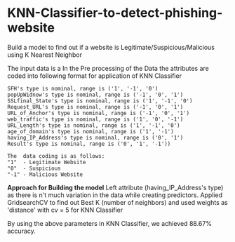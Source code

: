 # KNN-Classifier-to-detect-phishing-website
Build a model to find out if a website is Legitimate/Suspicious/Malicious using  K Nearest Neighbor

The input data is a In the Pre processing of the Data the attributes are coded into following format for application of KNN Classifier 

 	SFH's type is nominal, range is ('1', '-1', '0')
 	popUpWidnow's type is nominal, range is ('-1', '0', '1')
 	SSLfinal_State's type is nominal, range is ('1', '-1', '0')
 	Request_URL's type is nominal, range is ('-1', '0', '1')
 	URL_of_Anchor's type is nominal, range is ('-1', '0', '1')
 	web_traffic's type is nominal, range is ('1', '0', '-1')
 	URL_Length's type is nominal, range is ('1', '-1', '0')
 	age_of_domain's type is nominal, range is ('1', '-1')
 	having_IP_Address's type is nominal, range is ('0', '1')
 	Result's type is nominal, range is ('0', '1', '-1'))
    
    The  data coding is as follows:
    "1"  - Legitimate Website
    "0"  - Suspicious
    "-1" - Malicious Website
    
   
   **Approach for Building the model**
   Left attribute (having_IP_Address's type) as there is n't much variation in the data while creating predictors.
   Applied GridsearchCV to find out Best K (number of neighbors) and used weights as 'distance' with cv = 5 for KNN Classifier
   
   By using the above parameters in KNN Classifier, we achieved 88.67% accuracy.   
